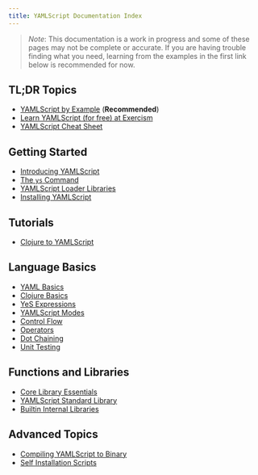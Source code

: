 ```yaml
---
title: YAMLScript Documentation Index
---
```


> *Note*: This documentation is a work in progress and some of these pages may
> not be complete or accurate.
> If you are having trouble finding what you need, learning from the examples in
> the first link below is recommended for now.


## TL;DR Topics

* [YAMLScript by Example](examples.md) (**Recommended**)
* [Learn YAMLScript (for free) at Exercism](
  https://exercism.org/tracks/yamlscript)
* [YAMLScript Cheat Sheet](cheat.md)


## Getting Started

<!--
* [Learn YAMLScript in 15 Minutes](learn.md)
-->

* [Introducing YAMLScript](intro.md)
* [The `ys` Command](ys.md)
* [YAMLScript Loader Libraries](loaders.md)
* [Installing YAMLScript](install.md)


## Tutorials

* [Clojure to YAMLScript](clj-to-ys.md)


## Language Basics

* [YAML Basics](yaml.md)
* [Clojure Basics](clojure.md)
* [YeS Expressions](yes.md)
* [YAMLScript Modes](modes.md)
* [Control Flow](control.md)
* [Operators](operators.md)
* [Dot Chaining](chain.md)
* [Unit Testing](ys-taptest.md)

<!--
* [Syntax Overview](syntax.md) - under construction
* [Variables and Functions](define.md)
* [Common Functions](common.md) - coming soon
* [Data Referencing](referencing.md) - coming soon
-->


## Functions and Libraries

* [Core Library Essentials](core.md)
* [YAMLScript Standard Library](ys-std.md)
* [Builtin Internal Libraries](ys-libs.md)

<!--
* [Using External Libraries](ext-libs.md) - coming soon
-->


## Advanced Topics

* [Compiling YAMLScript to Binary](binary.md)
* [Self Installation Scripts](run-ys.md)

<!--
* [Multi Doc Files](multi-doc.md) - coming soon
* [Macros](macros.md)
* [Schemas](schema.md)
* [Capabilities](capability.md)
-->
